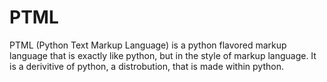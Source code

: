 # PTML
PTML (Python Text Markup Language) is a python flavored markup language that is exactly like python, but in the style of markup language. It is a derivitive of python, a distrobution, that is made within python.
